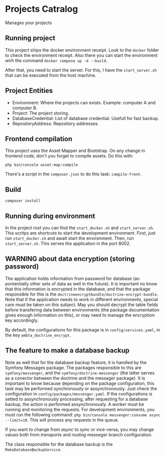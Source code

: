 # Projects Catralog

Manages your projects

## Running project

This project ships the docker environment receipt. Look to the `docker` folder to check the environment receipt. Also there you can start the environment wirh the command `docker compose up -d --build`.

After that, you need to start the server. For this, I have the `start_server.sh` that can be executed from the host machine.

## Project Entities

* Environment: Where the projects can exists. Example: computer A and computer B.
* Project: The project storing.
* DatabaseCredential: List of database credential. Usefull for fast backup.
* RepositoryAddress: Repository addresses.

## Frontend compilation

This project uses the Asset Mapper and Bootstrap. On any change in frontend code, don't you forget to compile assets. Do this with:
```
php bin/console asset-map:compile
```
There's a script in the `composer.json` to do this task: `compile-front`.

## Build

```
composer install
```

## Running during environment

In the project root you can find the `start_docker.sh` and `start_server.sh`. This scritps are shortcuts to start the development environment. First, just run `start_docker.sh` and await start the environment. Then, run `start_server.sh`. This serves the application in the port 8002.

## WARNING about data encryption (storing password)

The application holds information from password for database (an pontentially other sets of data as well in the future). It is important no know that this information is encrypted in the database, and that the package responsible for this is the `doctrineencryptbundle/doctrine-encrypt-bundle`. Note that if the application needs to work in different environments, special care must be taken on this subject. May you should decrypt the table fields before transfering data between environments (the package documentation gives enough information on this), or may need to manage the encryption key accordingly.

By default, the configurations for this package is in `config/services.yaml`, in the key `ambta_doctrine_encrypt`.

## The feature to make a database backup

Note as well that for the database backup feature, it is handled by the Symfony Messages package. The packages responsible to this are `symfony/messenger`, and the `symfony/doctrine-messenger` (the latter serves as a conector between the doctrine and the messager package). It is important to know because depending on the package configuration, this task may be performed synchronously or assynchronously. Just check the configuration in `config/packages/messenger.yaml`. If the configurations is setted to assynchronously processing, after requesting for a database backup, the action is performed assynchronously. A *worker* must be running and monitoring the requests. For development environments, you must run the following command: `php bin/console messenger:consume async --limit=10`. This will process any requests in the queue.

If you want to change from *async* to *sync* or vice-versa, you may change values both from *transports* and *routing* messeger branch configuration.

The class responsible for the database backup is the `MakeDatabaseBackupService`.
